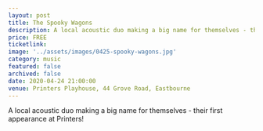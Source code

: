```yaml
---
layout: post
title: The Spooky Wagons
description: A local acoustic duo making a big name for themselves - their first appearance at Printers!
price: FREE
ticketlink:
image: '../assets/images/0425-spooky-wagons.jpg'
category: music
featured: false
archived: false
date: 2020-04-24 21:00:00
venue: Printers Playhouse, 44 Grove Road, Eastbourne
---
```


A local acoustic duo making a big name for themselves - their first appearance at Printers!